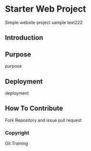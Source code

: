 # Starter Web Project
Simple website project
sample text222
## Introduction
## Purpose
purpose
## Deployment
deployment
## How To Contribute

Fork Repository and issue pull request

### Copyright
Git.Training